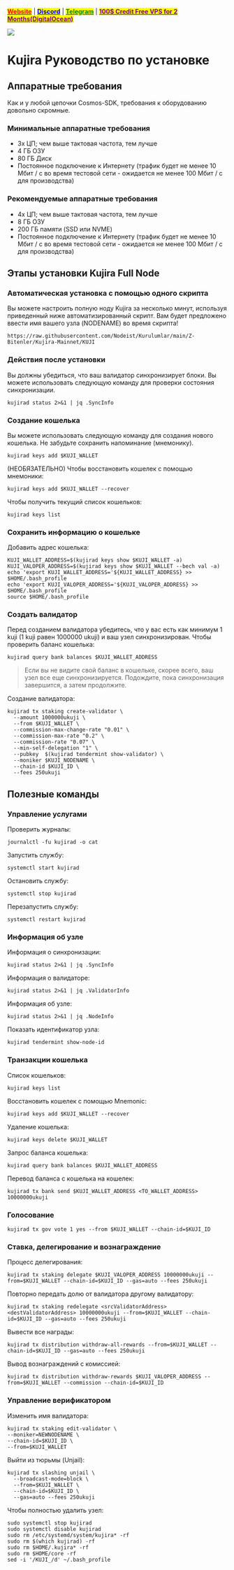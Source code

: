 &#x20;                             [<mark style="color:red;">**Website**</mark>](https://nodeist.net/) | [<mark style="color:blue;">**Discord**</mark>](https://discord.gg/ypx7mJ6Zzb) | [<mark style="color:green;">**Telegram**</mark>](https://t.me/noodeist) | [<mark style="color:purple;">**100$ Credit Free VPS for 2 Months(DigitalOcean)**</mark>](https://nodeist.net/)<mark style="color:purple;"></mark>

![](https://i.hizliresim.com/hb4a5iv.png)


# Kujira Руководство по установке
## Аппаратные требования
Как и у любой цепочки Cosmos-SDK, требования к оборудованию довольно скромные.

### Минимальные аппаратные требования
  - 3x ЦП; чем выше тактовая частота, тем лучше
  - 4 ГБ ОЗУ
  - 80 ГБ Диск
  - Постоянное подключение к Интернету (трафик будет не менее 10 Мбит / с во время тестовой сети - ожидается не менее 100 Мбит / с для производства)

### Рекомендуемые аппаратные требования
  - 4x ЦП; чем выше тактовая частота, тем лучше
  - 8 ГБ ОЗУ
  - 200 ГБ памяти (SSD или NVME)
  - Постоянное подключение к Интернету (трафик будет не менее 10 Мбит / с во время тестовой сети - ожидается не менее 100 Мбит / с для производства)

## Этапы установки Kujira Full Node
### Автоматическая установка с помощью одного скрипта
Вы можете настроить полную ноду Kujira за несколько минут, используя приведенный ниже автоматизированный скрипт.
Вам будет предложено ввести имя вашего узла (NODENAME) во время скрипта!

```
https://raw.githubusercontent.com/Nodeist/Kurulumlar/main/Z-Bitenler/Kujira-Mainnet/KUJI
```
### Действия после установки

Вы должны убедиться, что ваш валидатор синхронизирует блоки.
Вы можете использовать следующую команду для проверки состояния синхронизации.
```
kujirad status 2>&1 | jq .SyncInfo
```

### Создание кошелька
Вы можете использовать следующую команду для создания нового кошелька. Не забудьте сохранить напоминание (мнемонику).
```
kujirad keys add $KUJI_WALLET
```

(НЕОБЯЗАТЕЛЬНО) Чтобы восстановить кошелек с помощью мнемоники:
```
kujirad keys add $KUJI_WALLET --recover
```

Чтобы получить текущий список кошельков:
```
kujirad keys list
```
### Сохранить информацию о кошельке
Добавить адрес кошелька:
```
KUJI_WALLET_ADDRESS=$(kujirad keys show $KUJI_WALLET -a)
KUJI_VALOPER_ADDRESS=$(kujirad keys show $KUJI_WALLET --bech val -a)
echo 'export KUJI_WALLET_ADDRESS='${KUJI_WALLET_ADDRESS} >> $HOME/.bash_profile
echo 'export KUJI_VALOPER_ADDRESS='${KUJI_VALOPER_ADDRESS} >> $HOME/.bash_profile
source $HOME/.bash_profile
```


### Создать валидатор
Перед созданием валидатора убедитесь, что у вас есть как минимум 1 kuji (1 kuji равен 1000000 ukuji) и ваш узел синхронизирован.
Чтобы проверить баланс кошелька:
```
kujirad query bank balances $KUJI_WALLET_ADDRESS
```
> Если вы не видите свой баланс в кошельке, скорее всего, ваш узел все еще синхронизируется. Подождите, пока синхронизация завершится, а затем продолжите.

Создание валидатора:
```
kujirad tx staking create-validator \
  --amount 1000000ukuji \
  --from $KUJI_WALLET \
  --commission-max-change-rate "0.01" \
  --commission-max-rate "0.2" \
  --commission-rate "0.07" \
  --min-self-delegation "1" \
  --pubkey  $(kujirad tendermint show-validator) \
  --moniker $KUJI_NODENAME \
  --chain-id $KUJI_ID \
  --fees 250ukuji
```


## Полезные команды
### Управление услугами
Проверить журналы:
```
journalctl -fu kujirad -o cat
```

Запустить службу:
```
systemctl start kujirad
```

Остановить службу:
```
systemctl stop kujirad
```

Перезапустить службу:
```
systemctl restart kujirad
```

### Информация об узле
Информация о синхронизации:
```
kujirad status 2>&1 | jq .SyncInfo
```

Информация о валидаторе:
```
kujirad status 2>&1 | jq .ValidatorInfo
```

Информация об узле:
```
kujirad status 2>&1 | jq .NodeInfo
```

Показать идентификатор узла:
```
kujirad tendermint show-node-id
```

### Транзакции кошелька
Список кошельков:
```
kujirad keys list
```

Восстановить кошелек с помощью Mnemonic:
```
kujirad keys add $KUJI_WALLET --recover
```

Удаление кошелька:
```
kujirad keys delete $KUJI_WALLET
```

Запрос баланса кошелька:
```
kujirad query bank balances $KUJI_WALLET_ADDRESS
```

Перевод баланса с кошелька на кошелек:
```
kujirad tx bank send $KUJI_WALLET_ADDRESS <TO_WALLET_ADDRESS> 10000000ukuji
```

### Голосование
```
kujirad tx gov vote 1 yes --from $KUJI_WALLET --chain-id=$KUJI_ID
```

### Ставка, делегирование и вознаграждение
Процесс делегирования:
```
kujirad tx staking delegate $KUJI_VALOPER_ADDRESS 10000000ukuji --from=$KUJI_WALLET --chain-id=$KUJI_ID --gas=auto --fees 250ukuji
```

Повторно передать долю от валидатора другому валидатору:
```
kujirad tx staking redelegate <srcValidatorAddress> <destValidatorAddress> 10000000ukuji --from=$KUJI_WALLET --chain-id=$KUJI_ID --gas=auto --fees 250ukuji
```

Вывести все награды:
```
kujirad tx distribution withdraw-all-rewards --from=$KUJI_WALLET --chain-id=$KUJI_ID --gas=auto --fees 250ukuji
```

Вывод вознаграждений с комиссией:
```
kujirad tx distribution withdraw-rewards $KUJI_VALOPER_ADDRESS --from=$KUJI_WALLET --commission --chain-id=$KUJI_ID
```

### Управление верификатором
Изменить имя валидатора:
```
kujirad tx staking edit-validator \
--moniker=NEWNODENAME \
--chain-id=$KUJI_ID \
--from=$KUJI_WALLET
```

Выйти из тюрьмы (Unjail):
```
kujirad tx slashing unjail \
  --broadcast-mode=block \
  --from=$KUJI_WALLET \
  --chain-id=$KUJI_ID \
  --gas=auto --fees 250ukuji
```


Чтобы полностью удалить узел:
```
sudo systemctl stop kujirad
sudo systemctl disable kujirad
sudo rm /etc/systemd/system/kujira* -rf
sudo rm $(which kujirad) -rf
sudo rm $HOME/.kujira* -rf
sudo rm $HOME/core -rf
sed -i '/KUJI_/d' ~/.bash_profile
```
  